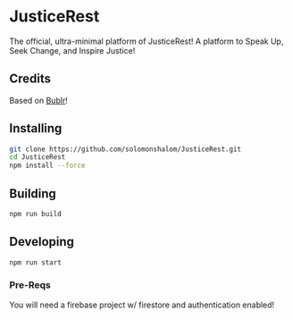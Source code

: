 # JusticeRest

The official, ultra-minimal platform of JusticeRest! A platform to Speak Up, Seek Change, and Inspire Justice!

## Credits

Based on [Bublr](https://bublr.life)!

## Installing

```bash
git clone https://github.com/solomonshalom/JusticeRest.git
cd JusticeRest
npm install --force
```

## Building

```bash
npm run build
```

## Developing

```bash
npm run start
```

### Pre-Reqs
You will need a firebase project w/ firestore and authentication enabled! 

